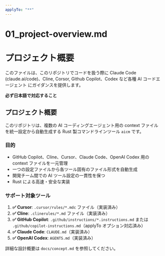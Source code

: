 ```yaml
---
applyTo: "**"
---
```


# 01_project-overview.md

# プロジェクト概要

このファイルは、このリポジトリでコードを扱う際に Claude Code (claude.ai/code)、Cline, Corsor, Github Copilot、Codex など各種 AI コードエージェント にガイダンスを提供します。

**必ず日本語で対応すること**

## プロジェクト概要

このリポジトリは、複数の AI コーディングエージェント用の context ファイルを統一設定から自動生成する Rust 製コマンドラインツール `aicm` です。

### 目的

- GitHub Copilot、Cline、Cursor、Claude Code、OpenAI Codex 用の context ファイルを一元管理
- 一つの設定ファイルから各ツール固有のファイル形式を自動生成
- 開発チーム間での AI ツール設定の一貫性を保つ
- Rust による高速・安全な実装

### サポート対象ツール

1. **✅ Cursor**: `.cursor/rules/*.mdc` ファイル（実装済み）
2. **✅ Cline**: `.clinerules/*.md` ファイル（実装済み）
3. **✅ GitHub Copilot**: `.github/instructions/*.instructions.md` または `.github/copilot-instructions.md`（applyTo オプション対応済み）
4. **✅ Claude Code**: `CLAUDE.md`（実装済み）
5. **✅ OpenAI Codex**: `AGENTS.md`（実装済み）

詳細な設計概要は `docs/concept.md` を参照してください。
